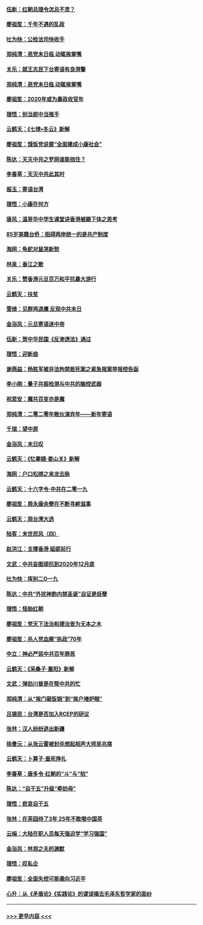 #### [伍新：红朝总理令怎总不灵？](../pages/nsc993/n11770813.md?t=01070433) 
#### [廖祖笙：千年不遇的乱政](../pages/nsc993/n11770373.md?t=01070433) 
#### [吐为快：公检法司快收手](../pages/nsc993/n11770359.md?t=01070433) 
#### [郑纯清：恶党末日临 动辄挨掌嘴](../pages/nsc993/n11769912.md?t=01070433) 
#### [关乐：就王志民下台寄语有良港警](../pages/nsc993/n11769903.md?t=01070433) 
#### [郑纯清：恶党末日临 动辄挨掌嘴](../pages/nsc993/n11769356.md?t=01070433) 
#### [廖祖笙：2020年或为暴政收官年](../pages/nsc993/n11768216.md?t=01070433) 
#### [理悟：别当郎中当推手](../pages/nsc993/n11768243.md?t=01070433) 
#### [云鹤天：《七律▪冬云》新解](../pages/nsc993/n11768204.md?t=01070433) 
#### [廖祖笙：饿饭党说要“全面建成小康社会”](../pages/nsc993/n11767482.md?t=01070433) 
#### [陈达：天灭中共之罗网谁能挡住？](../pages/nsc993/n11767465.md?t=01070433) 
#### [李春草：天灭中共此其时](../pages/nsc993/n11767452.md?t=01070433) 
#### [振玉：寄语台湾](../pages/nsc993/n11767432.md?t=01070433) 
#### [理悟：小康在何方](../pages/nsc993/n11767394.md?t=01070433) 
#### [唐风：温哥华中学生课堂讲香港被踢下体之思考](../pages/nsc993/n11766848.md?t=01070433) 
#### [85岁美籍台侨：阻碍两岸统一的是共产制度](../pages/nsc993/n11765043.md?t=01070433) 
#### [海网：龟蛇对鼠哭新愁](../pages/nsc993/n11764895.md?t=01070433) 
#### [林泉：香江之歌](../pages/nsc993/n11764415.md?t=01070433) 
#### [关乐：赞香港元旦百万和平抗暴大游行](../pages/nsc993/n11764382.md?t=01070433) 
#### [云鹤天：扶贫](../pages/nsc993/n11764245.md?t=01070433) 
#### [雪绮：见群鸡退鹰  反观中共末日](../pages/nsc993/n11762112.md?t=01070433) 
#### [金浴凤：元旦寄语迷中帝](../pages/nsc993/n11761788.md?t=01070433) 
#### [伍新：贺中华民国《反渗透法》通过](../pages/nsc993/n11761994.md?t=01070433) 
#### [理悟：迎新曲](../pages/nsc993/n11761152.md?t=01070433) 
#### [谢燕益：杨胜军被非法拘禁致死案之紧急报案举报控告函](../pages/nsc993/n11756134.md?t=01070433) 
#### [李小刚：量子共振检测与中共的脑控武器](../pages/nsc993/n11754518.md?t=01070433) 
#### [祝君安：魔共百变亦是魔](../pages/nsc993/n11754469.md?t=01070433) 
#### [郑纯清：二零二零年散伙演弃年——新年寄语](../pages/nsc993/n11754195.md?t=01070433) 
#### [千瑞：望中原](../pages/nsc993/n11754159.md?t=01070433) 
#### [金浴凤：末日叹](../pages/nsc993/n11752359.md?t=01070433) 
#### [云鹤天：《忆秦娥‧娄山关》新解](../pages/nsc993/n11752348.md?t=01070433) 
#### [海网：户口松绑之来龙去脉](../pages/nsc993/n11752328.md?t=01070433) 
#### [云鹤天：十六字令‧中共在二零一九](../pages/nsc993/n11752305.md?t=01070433) 
#### [廖祖笙：周永康余孽在不断寻衅滋事](../pages/nsc993/n11751013.md?t=01070433) 
#### [云鹤天：观台湾大选](../pages/nsc993/n11751007.md?t=01070433) 
#### [陆客：末世民风（四）](../pages/nsc993/n11749203.md?t=01070433) 
#### [赵洪江：支撑香港 砥砺前行](../pages/nsc993/n11748482.md?t=01070433) 
#### [文武：中共妄图顽抗到2020年12月底](../pages/nsc993/n11748446.md?t=01070433) 
#### [吐为快：挥别二O一九](../pages/nsc993/n11748411.md?t=01070433) 
#### [陈达：中共“外扰神韵内禁圣诞”自证是妖孽](../pages/nsc993/n11748226.md?t=01070433) 
#### [理悟：怪胎红朝](../pages/nsc993/n11748206.md?t=01070433) 
#### [廖祖笙：党天下法治和德治皆为无本之木](../pages/nsc993/n11748135.md?t=01070433) 
#### [廖祖笙：杀人党血腥“执政”70年](../pages/nsc993/n11745144.md?t=01070433) 
#### [中立：神必严惩中共百年罪恶](../pages/nsc993/n11744970.md?t=01070433) 
#### [云鹤天：《采桑子‧重阳》新解](../pages/nsc993/n11744948.md?t=01070433) 
#### [文武：弹劾川普是在帮中共的忙](../pages/nsc993/n11744758.md?t=01070433) 
#### [郑纯清：从“挨门砸饭锅”到“挨户堵炉眼”](../pages/nsc993/n11744745.md?t=01070433) 
#### [吕锡民：台湾是否加入RCEP的研议](../pages/nsc993/n11744701.md?t=01070433) 
#### [张林：汉人纷纷逃出新疆](../pages/nsc993/n11743530.md?t=01070433) 
#### [徐曼沅：从张云雷被封杀想起相声大师吴兆南](../pages/nsc993/n11741816.md?t=01070433) 
#### [云鹤天：卜算子‧垂死挣扎](../pages/nsc993/n11739956.md?t=01070433) 
#### [李春草：唐多令‧红朝的“斗”与“拍”](../pages/nsc993/n11739830.md?t=01070433) 
#### [陈达：“自干五”升级“牵妨母”](../pages/nsc993/n11739724.md?t=01070433) 
#### [理悟：悲哀自干五](../pages/nsc993/n11739547.md?t=01070433) 
#### [张林：在茶园待了3年 25年不敢喝中国茶](../pages/nsc993/n11739240.md?t=01070433) 
#### [云端：大陆在职人员每天强迫学“学习强国”](../pages/nsc993/n11738735.md?t=01070433) 
#### [金浴凤：林郑之夫的渊默](../pages/nsc993/n11737735.md?t=01070433) 
#### [理悟：叹私企](../pages/nsc993/n11737715.md?t=01070433) 
#### [廖祖笙：全面失控可能袭向习近平](../pages/nsc993/n11737704.md?t=01070433) 
#### [心升：从《矛盾论》《实践论》的谬误揭去毛泽东哲学家的面纱](../pages/nsc993/n11736962.md?t=01070433) 

----
#### [ >>> 更早内容 <<< ](../indexes/nsc993-earlier.md)
